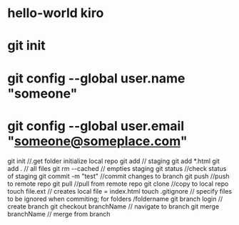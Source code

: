 # hello-world kiro
# git init
# git config --global user.name "someone"
# git config --global user.email "someone@someplace.com"

git init //.get folder initialize local repo
git add <file> // staging
git add *.html
git add . //  all files
git rm --cached // empties staging
git status //check status of staging
git commit -m "test" //commit changes to branch
git push //push to remote repo
git pull //pull from remote repo
git clone //copy to local repo
touch file.ext // creates local file = index.html
touch .gitignore // specify files to be ignored when commiting; for folders /foldername
git branch login // create branch
git checkout branchName // navigate to branch
git merge branchName // merge from branch